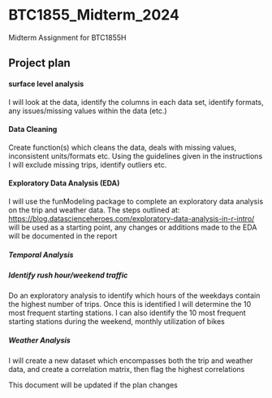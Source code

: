 # BTC1855_Midterm_2024
Midterm Assignment for BTC1855H

## Project plan

#### surface level analysis
I will look at the data, identify the columns in each data set, identify formats, any issues/missing values within the data (etc.)

#### Data Cleaning
Create function(s) which cleans the data, deals with missing values, inconsistent units/formats etc. Using the guidelines given in the instructions I will exclude missing trips, identify outliers etc.


#### Exploratory Data Analysis (EDA)
I will use the funModeling package to complete an exploratory data analysis on the trip and weather data. The steps outlined at: https://blog.datascienceheroes.com/exploratory-data-analysis-in-r-intro/ will be used as a starting point, any changes or additions made to the EDA will be documented in the report

##### Temporal Analysis

##### Identify rush hour/weekend traffic
Do an exploratory analysis to identify which hours of the weekdays contain the highest number of trips. Once this is identified I will determine the 10 most frequent starting stations. I can also identify the 10 most frequent starting stations during the weekend, monthly utilization of bikes


##### Weather Analysis
I will create a new dataset which encompasses both the trip and weather data, and create a correlation matrix, then flag the highest correlations


This document will be updated if the plan changes
